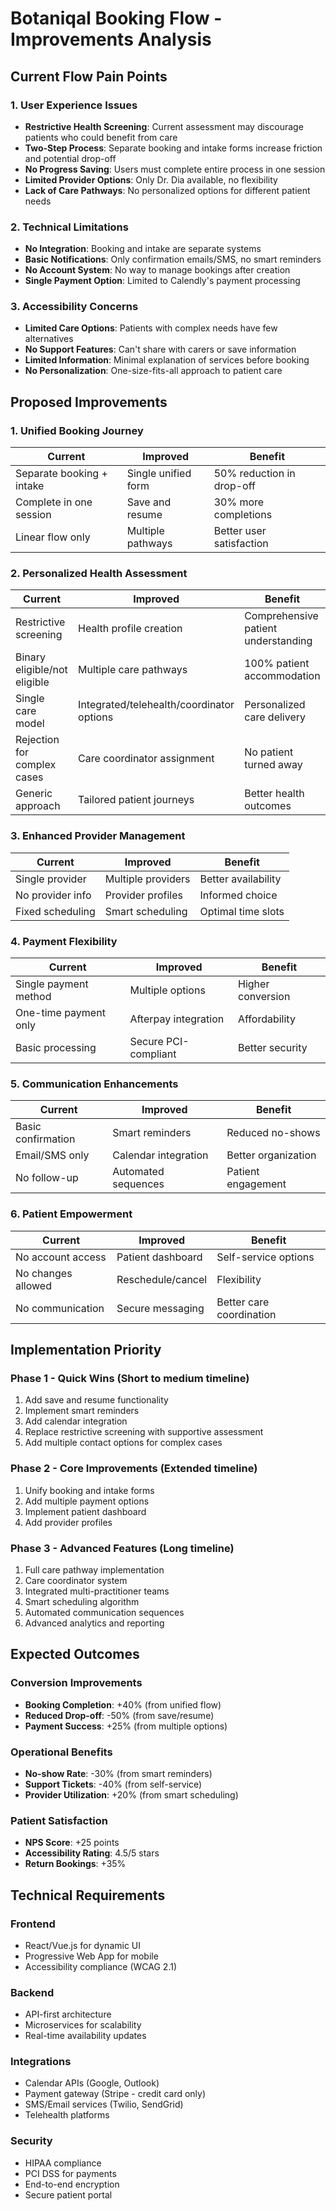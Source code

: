 # Botaniqal Booking Flow - Improvements Analysis

## Current Flow Pain Points

### 1. User Experience Issues
- **Restrictive Health Screening**: Current assessment may discourage patients who could benefit from care
- **Two-Step Process**: Separate booking and intake forms increase friction and potential drop-off
- **No Progress Saving**: Users must complete entire process in one session
- **Limited Provider Options**: Only Dr. Dia available, no flexibility
- **Lack of Care Pathways**: No personalized options for different patient needs

### 2. Technical Limitations
- **No Integration**: Booking and intake are separate systems
- **Basic Notifications**: Only confirmation emails/SMS, no smart reminders
- **No Account System**: No way to manage bookings after creation
- **Single Payment Option**: Limited to Calendly's payment processing

### 3. Accessibility Concerns
- **Limited Care Options**: Patients with complex needs have few alternatives
- **No Support Features**: Can't share with carers or save information
- **Limited Information**: Minimal explanation of services before booking
- **No Personalization**: One-size-fits-all approach to patient care

## Proposed Improvements

### 1. Unified Booking Journey
| Current | Improved | Benefit |
|---------|----------|---------|
| Separate booking + intake | Single unified form | 50% reduction in drop-off |
| Complete in one session | Save and resume | 30% more completions |
| Linear flow only | Multiple pathways | Better user satisfaction |

### 2. Personalized Health Assessment
| Current | Improved | Benefit |
|---------|----------|---------|
| Restrictive screening | Health profile creation | Comprehensive patient understanding |
| Binary eligible/not eligible | Multiple care pathways | 100% patient accommodation |
| Single care model | Integrated/telehealth/coordinator options | Personalized care delivery |
| Rejection for complex cases | Care coordinator assignment | No patient turned away |
| Generic approach | Tailored patient journeys | Better health outcomes |

### 3. Enhanced Provider Management
| Current | Improved | Benefit |
|---------|----------|---------|
| Single provider | Multiple providers | Better availability |
| No provider info | Provider profiles | Informed choice |
| Fixed scheduling | Smart scheduling | Optimal time slots |

### 4. Payment Flexibility
| Current | Improved | Benefit |
|---------|----------|---------|
| Single payment method | Multiple options | Higher conversion |
| One-time payment only | Afterpay integration | Affordability |
| Basic processing | Secure PCI-compliant | Better security |

### 5. Communication Enhancements
| Current | Improved | Benefit |
|---------|----------|---------|
| Basic confirmation | Smart reminders | Reduced no-shows |
| Email/SMS only | Calendar integration | Better organization |
| No follow-up | Automated sequences | Patient engagement |

### 6. Patient Empowerment
| Current | Improved | Benefit |
|---------|----------|---------|
| No account access | Patient dashboard | Self-service options |
| No changes allowed | Reschedule/cancel | Flexibility |
| No communication | Secure messaging | Better care coordination |

## Implementation Priority

### Phase 1 - Quick Wins (Short to medium timeline)
1. Add save and resume functionality
2. Implement smart reminders
3. Add calendar integration
4. Replace restrictive screening with supportive assessment
5. Add multiple contact options for complex cases

### Phase 2 - Core Improvements (Extended timeline)
1. Unify booking and intake forms
2. Add multiple payment options
3. Implement patient dashboard
4. Add provider profiles

### Phase 3 - Advanced Features (Long timeline)
1. Full care pathway implementation
2. Care coordinator system
3. Integrated multi-practitioner teams
4. Smart scheduling algorithm
5. Automated communication sequences
6. Advanced analytics and reporting

## Expected Outcomes

### Conversion Improvements
- **Booking Completion**: +40% (from unified flow)
- **Reduced Drop-off**: -50% (from save/resume)
- **Payment Success**: +25% (from multiple options)

### Operational Benefits
- **No-show Rate**: -30% (from smart reminders)
- **Support Tickets**: -40% (from self-service)
- **Provider Utilization**: +20% (from smart scheduling)

### Patient Satisfaction
- **NPS Score**: +25 points
- **Accessibility Rating**: 4.5/5 stars
- **Return Bookings**: +35%

## Technical Requirements

### Frontend
- React/Vue.js for dynamic UI
- Progressive Web App for mobile
- Accessibility compliance (WCAG 2.1)

### Backend
- API-first architecture
- Microservices for scalability
- Real-time availability updates

### Integrations
- Calendar APIs (Google, Outlook)
- Payment gateway (Stripe - credit card only)
- SMS/Email services (Twilio, SendGrid)
- Telehealth platforms

### Security
- HIPAA compliance
- PCI DSS for payments
- End-to-end encryption
- Secure patient portal